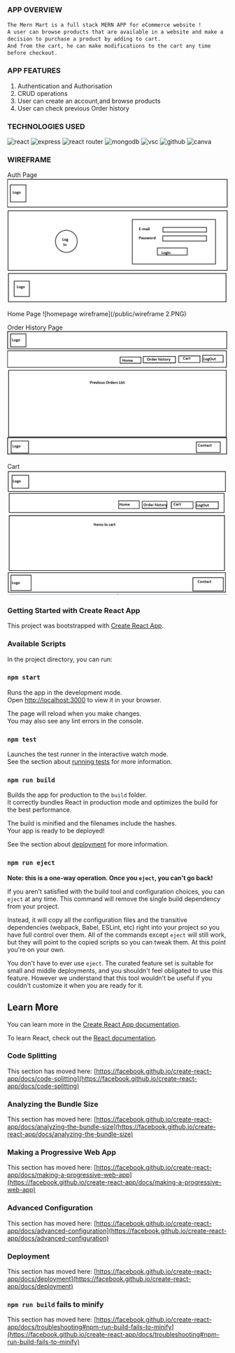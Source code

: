  ### APP OVERVIEW
    
    
    The Mern Mart is a full stack MERN APP for eCommerce website !
    A user can browse products that are available in a website and make a decision to purchase a product by adding to cart.
    And from the cart, he can make modifications to the cart any time before checkout.
    
  ### APP FEATURES 
   
   1. Authentication and Authorisation
   2. CRUD operations
   3. User can create an account,and browse products
   4. User can check previous Order history
  
  ### TECHNOLOGIES USED    
 
   ![react](https://img.shields.io/badge/React-20232A?style=for-the-badge&logo=react&logoColor=61DAFB)
   ![express](https://img.shields.io/badge/Express.js-000000?style=for-the-badge&logo=express&logoColor=white)
    ![react router](https://img.shields.io/badge/React_Router-CA4245?style=for-the-badge&logo=react-router&logoColor=white)
    ![mongodb](https://img.shields.io/badge/MongoDB-4EA94B?style=for-the-badge&logo=mongodb&logoColor=white)
     ![vsc](https://img.shields.io/badge/Visual_Studio_Code-0078D4?style=for-the-badge&logo=visual%20studio%20code&logoColor=white)
    ![github](https://img.shields.io/badge/GitHub-100000?style=for-the-badge&logo=github&logoColor=white)
    ![canva](https://img.shields.io/badge/Canva-%2300C4CC.svg?&style=for-the-badge&logo=Canva&logoColor=white) 

### WIREFRAME

Auth Page
![authpage wireframe](/public/wireframe1.png)
 
 Home Page
![homepage wireframe](/public/wireframe 2.PNG)
 
 Order History Page
![order history page wireframe](/public/wireframe3.PNG)

Cart 
![cart wireframe](/public/wireframe4.PNG)





### Getting Started with Create React App

This project was bootstrapped with [Create React App](https://github.com/facebook/create-react-app).

### Available Scripts

In the project directory, you can run:

### `npm start`

Runs the app in the development mode.\
Open [http://localhost:3000](http://localhost:3000) to view it in your browser.

The page will reload when you make changes.\
You may also see any lint errors in the console.

### `npm test`

Launches the test runner in the interactive watch mode.\
See the section about [running tests](https://facebook.github.io/create-react-app/docs/running-tests) for more information.

### `npm run build`

Builds the app for production to the `build` folder.\
It correctly bundles React in production mode and optimizes the build for the best performance.

The build is minified and the filenames include the hashes.\
Your app is ready to be deployed!

See the section about [deployment](https://facebook.github.io/create-react-app/docs/deployment) for more information.

### `npm run eject`

**Note: this is a one-way operation. Once you `eject`, you can't go back!**

If you aren't satisfied with the build tool and configuration choices, you can `eject` at any time. This command will remove the single build dependency from your project.

Instead, it will copy all the configuration files and the transitive dependencies (webpack, Babel, ESLint, etc) right into your project so you have full control over them. All of the commands except `eject` will still work, but they will point to the copied scripts so you can tweak them. At this point you're on your own.

You don't have to ever use `eject`. The curated feature set is suitable for small and middle deployments, and you shouldn't feel obligated to use this feature. However we understand that this tool wouldn't be useful if you couldn't customize it when you are ready for it.

## Learn More

You can learn more in the [Create React App documentation](https://facebook.github.io/create-react-app/docs/getting-started).

To learn React, check out the [React documentation](https://reactjs.org/).

### Code Splitting

This section has moved here: [https://facebook.github.io/create-react-app/docs/code-splitting](https://facebook.github.io/create-react-app/docs/code-splitting)

### Analyzing the Bundle Size

This section has moved here: [https://facebook.github.io/create-react-app/docs/analyzing-the-bundle-size](https://facebook.github.io/create-react-app/docs/analyzing-the-bundle-size)

### Making a Progressive Web App

This section has moved here: [https://facebook.github.io/create-react-app/docs/making-a-progressive-web-app](https://facebook.github.io/create-react-app/docs/making-a-progressive-web-app)

### Advanced Configuration

This section has moved here: [https://facebook.github.io/create-react-app/docs/advanced-configuration](https://facebook.github.io/create-react-app/docs/advanced-configuration)

### Deployment

This section has moved here: [https://facebook.github.io/create-react-app/docs/deployment](https://facebook.github.io/create-react-app/docs/deployment)

### `npm run build` fails to minify

This section has moved here: [https://facebook.github.io/create-react-app/docs/troubleshooting#npm-run-build-fails-to-minify](https://facebook.github.io/create-react-app/docs/troubleshooting#npm-run-build-fails-to-minify)
